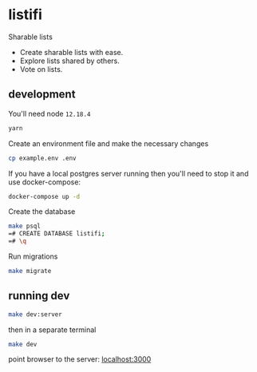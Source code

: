 # listifi

Sharable lists

- Create sharable lists with ease.
- Explore lists shared by others.
- Vote on lists.

## development

You'll need node `12.18.4`

```bash
yarn
```

Create an environment file and make the necessary changes

```bash
cp example.env .env
```

If you have a local postgres server running then you'll need to stop it and use
docker-compose:

```bash
docker-compose up -d
```

Create the database

```bash
make psql
=# CREATE DATABASE listifi;
=# \q
```

Run migrations

```bash
make migrate
```

## running dev

```bash
make dev:server
```

then in a separate terminal

```bash
make dev
```

point browser to the server: [localhost:3000](http://localhost:300)
